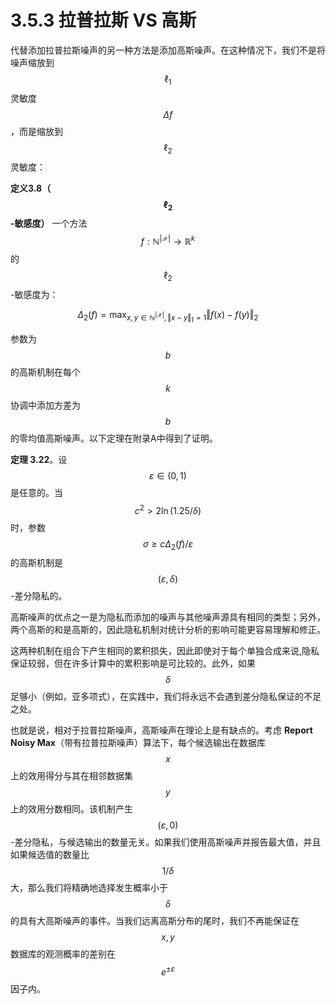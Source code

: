 # 3.5.3 拉普拉斯 VS 高斯 
代替添加拉普拉斯噪声的另一种方法是添加高斯噪声。在这种情况下，我们不是将噪声缩放到 $$\ell_1$$ 灵敏度 $$\Delta f$$，而是缩放到 $$\ell_2$$ 灵敏度：

**定义3.8（$$\ell_2$$-敏感度）** 一个方法 $$f:\mathbb{N}^{|\mathcal{X}|}\to\mathbb{R}^k$$ 的 $$\ell_2$$-敏感度为：

$$
\Delta_2(f)=\max_{x,y\in\mathbb{N}^{|\mathcal{X}|},\Vert x-y\Vert _1=1}\Vert f(x)-f(y)\Vert _2
$$

参数为 $$b$$ 的高斯机制在每个 $$k$$ 协调中添加方差为 $$b$$ 的零均值高斯噪声。以下定理在附录A中得到了证明。

**定理 3.22**。设 $$\varepsilon\in(0,1)$$ 是任意的。当 $$c^2>2\ln(1.25/\delta)$$ 时，参数 $$\sigma\geq c\Delta_2(f)/\varepsilon$$ 的高斯机制是 $$(\varepsilon,\delta)$$-差分隐私的。

高斯噪声的优点之一是为隐私而添加的噪声与其他噪声源具有相同的类型；另外，两个高斯的和是高斯的，因此隐私机制对统计分析的影响可能更容易理解和修正。

这两种机制在组合下产生相同的累积损失，因此即使对于每个单独合成来说,隐私保证较弱，但在许多计算中的累积影响是可比较的。此外，如果 $$\delta$$ 足够小（例如，亚多项式），在实践中，我们将永远不会遇到差分隐私保证的不足之处。

也就是说，相对于拉普拉斯噪声，高斯噪声在理论上是有缺点的。考虑 **Report Noisy Max**（带有拉普拉斯噪声）算法下，每个候选输出在数据库 $$x$$ 上的效用得分与其在相邻数据集 $$y$$ 上的效用分数相同。该机制产生 $$(\varepsilon,0)$$-差分隐私，与候选输出的数量无关。如果我们使用高斯噪声并报告最大值，并且如果候选值的数量比 $$1/\delta$$ 大，那么我们将精确地选择发生概率小于 $$δ$$ 的具有大高斯噪声的事件。当我们远离高斯分布的尾时，我们不再能保证在 $$x,y$$ 数据库的观测概率的差别在 $$e^{\pm\varepsilon}$$ 因子内。